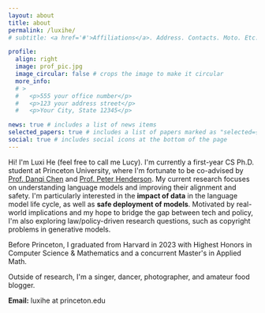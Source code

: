 ```yaml
---
layout: about
title: about
permalink: /luxihe/
# subtitle: <a href='#'>Affiliations</a>. Address. Contacts. Moto. Etc.

profile:
  align: right
  image: prof_pic.jpg
  image_circular: false # crops the image to make it circular
  more_info: 
  # >
  #   <p>555 your office number</p>
  #   <p>123 your address street</p>
  #   <p>Your City, State 12345</p>

news: true # includes a list of news items
selected_papers: true # includes a list of papers marked as "selected={true}"
social: true # includes social icons at the bottom of the page
---
```


Hi! I'm Luxi He (feel free to call me Lucy). I'm currently a first-year CS Ph.D. student at Princeton University, where I'm fortunate to be co-advised by [Prof. Danqi Chen](https://www.cs.princeton.edu/~danqic/) and [Prof. Peter Henderson](https://www.peterhenderson.co/). My current research focuses on understanding language models and improving their alignment and safety. I'm particularly interested in the **impact of data** in the language model life cycle, as well as **safe deployment of models**. Motivated by real-world implications and my hope to bridge the gap between tech and policy, I'm also exploring law/policy-driven research questions, such as copyright problems in generative models. 

Before Princeton, I graduated from Harvard in 2023 with Highest Honors in Computer Science & Mathematics and a concurrent Master's in Applied Math. 

Outside of research, I'm a singer, dancer, photographer, and amateur food blogger. 

**Email:** luxihe at princeton.edu





